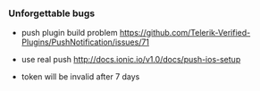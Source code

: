 ### Unforgettable bugs

* push plugin build problem https://github.com/Telerik-Verified-Plugins/PushNotification/issues/71

* use real push http://docs.ionic.io/v1.0/docs/push-ios-setup

* token will be invalid after 7 days